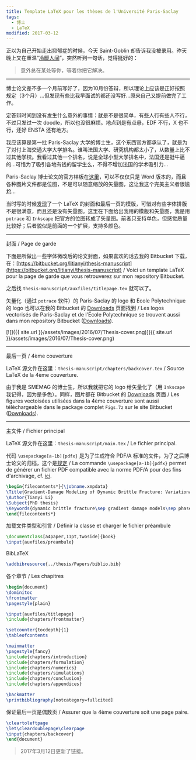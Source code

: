 ```yaml
---
title: Template LaTeX pour les thèses de l'Université Paris-Saclay
tags:
  - 博士
  - LaTeX
modified: 2017-03-12
---
```


正以为自己开始走出抑郁症的时候，今天 Saint-Goblin 却告诉我没被录用。昨天晚上又在重温“[冷暖人间](https://movie.douban.com/subject/1997612/)”，突然听到一句话，觉得挺好的：

> 意外总在某处等你，等着你把它解决。

---

博士论文差不多一个月前写好了，因为10月份答辩，所以理论上应该是正好按照规定（3个月）...但发现有些比我早面试的都还没写好...原来自己又提前做完了工作。

定答辩时间到没有发生什么意外的事情：就是不是很简单，有些人行有些人不行，不过只发过一次 doodle，所以也没很麻烦。地点到是有点悬，EDF 不行，X 也不行，还好 ENSTA 还有地方。

我应该算是第一批 Paris-Saclay 大学的博士生，这个东西官方都承认了，就是为了对付上海交通大学大学排名。谁叫法国大学、研究机构都太小了，从数量上比不过其他学校。我看过其他一个排名，说是全球小型大学排名中，法国还是挺牛逼的...可惜为了吸引各地有钱的留学生么，不得不增加法国的学术吸引力...

Paris-Saclay 博士论文的官方样板在[这里](https://www.universite-paris-saclay.fr/fr/doctorat/documents-de-reference/soutenance-de-la-these)，可以不仅仅只是 Word 版本的，而且各种图片文件都是位图，不是可以随意缩放的矢量图，这让我这个完美主义者很尴尬...

当时写的时候[发现](https://www.institutoptique.fr/Institut/Mediatheque/Depot-legal-des-theses-de-l-Institut-d-Optique-Graduate-School/Rediger-votre-these)了一个 LaTeX 的封面和最后一页的模版，可惜对有些字体排版不是很满意，而且还是没有矢量图。这里在下面给出我用的模版和矢量图，我是用 `potrace` 和 `Inkscape` 把官方的位图转成了矢量图。前者只支持单色，但感觉质量比较好；后者貌似是前面的一个扩展，支持多颜色。

---

封面 / Page de garde

下面是所做出一些字体微改后的论文封面，如果喜欢的话去我的 Bitbucket 下载，在：[https://bitbucket.org/litianyi/thesis-manuscript](https://bitbucket.org/litianyi/thesis-manuscript) / Voici un template LaTeX pour la page de garde que vous retrouverez sur mon repository Bitbucket.

之后找 `thesis-manuscript/auxfiles/titlepage.tex` 就可以了。

矢量化（通过 `potrace` 软件）的 Paris-Saclay 的 logo 和 Ecole Polytechnique 的 logo 也可以在我的 Bitbucket 的 [Downloads](https://bitbucket.org/litianyi/thesis-manuscript/downloads/) 页面找到 / Les logos vectorisés de Paris-Saclay et de l'École Polytechnique se trouvent aussi dans mon repository Bitbucket ([Downloads](https://bitbucket.org/litianyi/thesis-manuscript/downloads/)).

[![]({{ site.url }}/assets/images/2016/07/Thesis-cover.png)]({{ site.url }}/assets/images/2016/07/Thesis-cover.png)

---

最后一页 / 4ème couverture

LaTeX 源文件在这里：`thesis-manuscript/chapters/backcover.tex` / Source LaTeX de la 4ème couverture.

由于我是 SMEMAG 的博士生，所以我就把它的 logo 给矢量化了（用 `Inkscape` 我记得，因为是多色）。同样，图片都在 Bitbucket 的 [Downloads](https://bitbucket.org/litianyi/thesis-manuscript/downloads/) 页面 / Les figures vectoisées utilisées dans la 4ème couverture sont aussi téléchargeable dans le package complet `Figs.7z` sur le site Bitbucket ([Downloads](https://bitbucket.org/litianyi/thesis-manuscript/downloads/)).

---

主文件 / Fichier principal

LaTeX 源文件在这里：`thesis-manuscript/main.tex` / Le fichier principal.

代码 `\usepackage[a-1b]{pdfx}` 是为了生成符合 PDF/A 标准的文件，为了之后博士论文的归档，这个是[规定](https://facile.cines.fr/) / La commande `\usepackage[a-1b]{pdfx}` permet de générer un fichier PDF compatible avec la norme PDF/A pour des fins d'archivage, cf. [ici](https://facile.cines.fr/).

```latex
\begin{filecontents*}{\jobname.xmpdata}
\Title{Gradient-Damage Modeling of Dynamic Brittle Fracture: Variational Principles and Numerical Simulations}
\Author{Tianyi Li}
\Subject{PhD thesis}
\Keywords{dynamic brittle fracture\sep gradient damage models\sep phase-field\sep variational methods\sep numerical implementation}
\end{filecontents*}
```

加载文件类型和引言 / Définir la classe et charger le fichier préambule

```latex
\documentclass[a4paper,11pt,twoside]{book}
\input{auxfiles/preambule}
```

BibLaTeX

```latex
\addbibresource{../thesis/Papers/biblio.bib}
```

各个章节 / Les chapitres

```latex
\begin{document}
\dominitoc
\frontmatter
\pagestyle{plain}

\input{auxfiles/titlepage}
\include{chapters/frontmatter}

\setcounter{tocdepth}{1}
\tableofcontents

\mainmatter
\pagestyle{fancy}
\include{chapters/introduction}
\include{chapters/formulation}
\include{chapters/numerics}
\include{chapters/simulations}
\include{chapters/conclusion}
\include{chapters/appendices}

\backmatter
\printbibliography[notcategory=fullcited]
```

保证最后一页是偶数页 / Assurer que la 4ème couverture soit une page paire.

```latex
\cleartoleftpage
\let\cleardoublepage\clearpage
\input{chapters/backcover}
\end{document}
```

> 2017年3月12日更新了链接。
